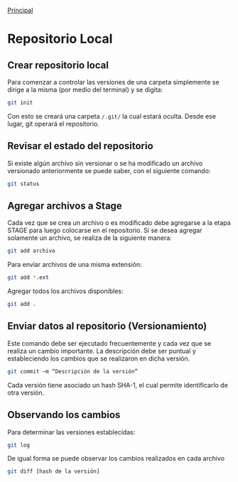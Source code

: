 [Principal](https://github.com/UNAH-SISTEMAS/2018-1PAC-IS410)

# Repositorio Local
## Crear repositorio local
Para comenzar a controlar las versiones de una carpeta simplemente se dirige a la misma (por medio del terminal) y se digita:
```bash
git init
```
Con esto se creará una carpeta `/.git/` la cual estará oculta. Desde ese lugar, git operará el repositorio.

## Revisar el estado del repositorio
Si existe algún archivo sin versionar o se ha modificado un archivo versionado anteriormente se puede saber, con el siguiente comando:
```bash
git status
```

## Agregar archivos a Stage
Cada vez que se crea un archivo o es modificado debe agregarse a la etapa STAGE para luego colocarse en el repositorio.
Si se desea agregar solamente un archivo, se realiza de la siguiente manera:
```bash
git add archivo
```
Para enviar archivos de una misma extensión:
```bash
git add *.ext
```

Agregar todos los archivos disponibles:
```bash
git add .
```

## Enviar datos al repositorio (Versionamiento)
Este comando debe ser ejecutado frecuentemente y cada vez que se realiza un cambio importante. 
La descripción debe ser puntual y estableciendo los cambios que se realizaron en dicha versión.
```bash
git commit –m “Descripción de la versión”
```
Cada versión tiene asociado un hash SHA-1, el cual permite identificarlo de otra versión.

## Observando los cambios
Para determinar las versiones establecidas:
```bash
git log
```

De igual forma se puede observar los cambios realizados en cada archivo
```bash
git diff [hash de la versión]
```